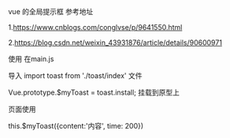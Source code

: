 vue  的全局提示框
参考地址

1.https://www.cnblogs.com/conglvse/p/9641550.html

2.https://blog.csdn.net/weixin_43931876/article/details/90600971

使用 在main.js 

导入  import toast from './toast/index' 文件

Vue.prototype.$myToast = toast.install;  挂载到原型上


页面使用 

this.$myToast({content:'内容', time: 200})

